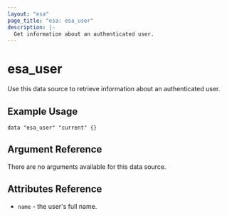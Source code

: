 ```yaml
---
layout: "esa"
page_title: "esa: esa_user"
description: |-
  Get information about an authenticated user.
---
```


# esa\_user

Use this data source to retrieve information about an authenticated user.

## Example Usage

```hcl
data "esa_user" "current" {}
```

## Argument Reference

There are no arguments available for this data source.

## Attributes Reference

 * `name` - the user's full name.
